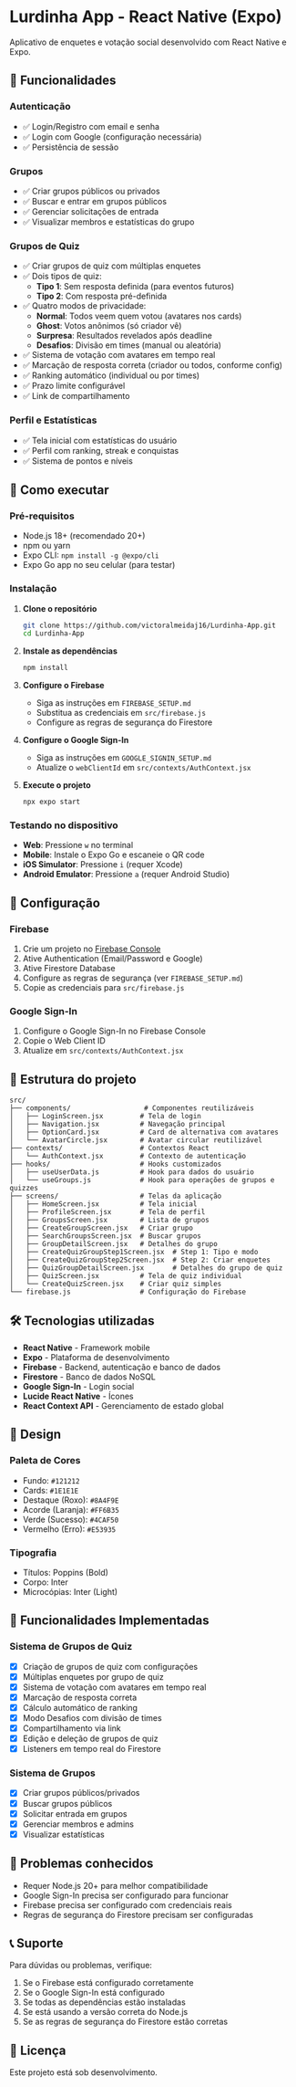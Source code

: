 # Lurdinha App - React Native (Expo)

Aplicativo de enquetes e votação social desenvolvido com React Native e Expo.

## 🚀 Funcionalidades

### Autenticação
- ✅ Login/Registro com email e senha
- ✅ Login com Google (configuração necessária)
- ✅ Persistência de sessão

### Grupos
- ✅ Criar grupos públicos ou privados
- ✅ Buscar e entrar em grupos públicos
- ✅ Gerenciar solicitações de entrada
- ✅ Visualizar membros e estatísticas do grupo

### Grupos de Quiz
- ✅ Criar grupos de quiz com múltiplas enquetes
- ✅ Dois tipos de quiz:
  - **Tipo 1**: Sem resposta definida (para eventos futuros)
  - **Tipo 2**: Com resposta pré-definida
- ✅ Quatro modos de privacidade:
  - **Normal**: Todos veem quem votou (avatares nos cards)
  - **Ghost**: Votos anônimos (só criador vê)
  - **Surpresa**: Resultados revelados após deadline
  - **Desafios**: Divisão em times (manual ou aleatória)
- ✅ Sistema de votação com avatares em tempo real
- ✅ Marcação de resposta correta (criador ou todos, conforme config)
- ✅ Ranking automático (individual ou por times)
- ✅ Prazo limite configurável
- ✅ Link de compartilhamento

### Perfil e Estatísticas
- ✅ Tela inicial com estatísticas do usuário
- ✅ Perfil com ranking, streak e conquistas
- ✅ Sistema de pontos e níveis

## 📱 Como executar

### Pré-requisitos

- Node.js 18+ (recomendado 20+)
- npm ou yarn
- Expo CLI: `npm install -g @expo/cli`
- Expo Go app no seu celular (para testar)

### Instalação

1. **Clone o repositório**
   ```bash
   git clone https://github.com/victoralmeidaj16/Lurdinha-App.git
   cd Lurdinha-App
   ```

2. **Instale as dependências**
   ```bash
   npm install
   ```

3. **Configure o Firebase**
   - Siga as instruções em `FIREBASE_SETUP.md`
   - Substitua as credenciais em `src/firebase.js`
   - Configure as regras de segurança do Firestore

4. **Configure o Google Sign-In**
   - Siga as instruções em `GOOGLE_SIGNIN_SETUP.md`
   - Atualize o `webClientId` em `src/contexts/AuthContext.jsx`

5. **Execute o projeto**
   ```bash
   npx expo start
   ```

### Testando no dispositivo

- **Web**: Pressione `w` no terminal
- **Mobile**: Instale o Expo Go e escaneie o QR code
- **iOS Simulator**: Pressione `i` (requer Xcode)
- **Android Emulator**: Pressione `a` (requer Android Studio)

## 🔧 Configuração

### Firebase

1. Crie um projeto no [Firebase Console](https://console.firebase.google.com/)
2. Ative Authentication (Email/Password e Google)
3. Ative Firestore Database
4. Configure as regras de segurança (ver `FIREBASE_SETUP.md`)
5. Copie as credenciais para `src/firebase.js`

### Google Sign-In

1. Configure o Google Sign-In no Firebase Console
2. Copie o Web Client ID
3. Atualize em `src/contexts/AuthContext.jsx`

## 📁 Estrutura do projeto

```
src/
├── components/                  # Componentes reutilizáveis
│   ├── LoginScreen.jsx         # Tela de login
│   ├── Navigation.jsx          # Navegação principal
│   ├── OptionCard.jsx          # Card de alternativa com avatares
│   └── AvatarCircle.jsx        # Avatar circular reutilizável
├── contexts/                   # Contextos React
│   └── AuthContext.jsx         # Contexto de autenticação
├── hooks/                      # Hooks customizados
│   ├── useUserData.js          # Hook para dados do usuário
│   └── useGroups.js            # Hook para operações de grupos e quizzes
├── screens/                    # Telas da aplicação
│   ├── HomeScreen.jsx          # Tela inicial
│   ├── ProfileScreen.jsx       # Tela de perfil
│   ├── GroupsScreen.jsx        # Lista de grupos
│   ├── CreateGroupScreen.jsx   # Criar grupo
│   ├── SearchGroupsScreen.jsx  # Buscar grupos
│   ├── GroupDetailScreen.jsx   # Detalhes do grupo
│   ├── CreateQuizGroupStep1Screen.jsx  # Step 1: Tipo e modo
│   ├── CreateQuizGroupStep2Screen.jsx  # Step 2: Criar enquetes
│   ├── QuizGroupDetailScreen.jsx       # Detalhes do grupo de quiz
│   ├── QuizScreen.jsx          # Tela de quiz individual
│   └── CreateQuizScreen.jsx    # Criar quiz simples
└── firebase.js                 # Configuração do Firebase
```

## 🛠️ Tecnologias utilizadas

- **React Native** - Framework mobile
- **Expo** - Plataforma de desenvolvimento
- **Firebase** - Backend, autenticação e banco de dados
- **Firestore** - Banco de dados NoSQL
- **Google Sign-In** - Login social
- **Lucide React Native** - Ícones
- **React Context API** - Gerenciamento de estado global

## 🎨 Design

### Paleta de Cores

- Fundo: `#121212`
- Cards: `#1E1E1E`
- Destaque (Roxo): `#8A4F9E`
- Acorde (Laranja): `#FF6B35`
- Verde (Sucesso): `#4CAF50`
- Vermelho (Erro): `#E53935`

### Tipografia

- Títulos: Poppins (Bold)
- Corpo: Inter
- Microcópias: Inter (Light)

## 📝 Funcionalidades Implementadas

### Sistema de Grupos de Quiz

- [x] Criação de grupos de quiz com configurações
- [x] Múltiplas enquetes por grupo de quiz
- [x] Sistema de votação com avatares em tempo real
- [x] Marcação de resposta correta
- [x] Cálculo automático de ranking
- [x] Modo Desafios com divisão de times
- [x] Compartilhamento via link
- [x] Edição e deleção de grupos de quiz
- [x] Listeners em tempo real do Firestore

### Sistema de Grupos

- [x] Criar grupos públicos/privados
- [x] Buscar grupos públicos
- [x] Solicitar entrada em grupos
- [x] Gerenciar membros e admins
- [x] Visualizar estatísticas

## 🐛 Problemas conhecidos

- Requer Node.js 20+ para melhor compatibilidade
- Google Sign-In precisa ser configurado para funcionar
- Firebase precisa ser configurado com credenciais reais
- Regras de segurança do Firestore precisam ser configuradas

## 📞 Suporte

Para dúvidas ou problemas, verifique:
1. Se o Firebase está configurado corretamente
2. Se o Google Sign-In está configurado
3. Se todas as dependências estão instaladas
4. Se está usando a versão correta do Node.js
5. Se as regras de segurança do Firestore estão corretas

## 📄 Licença

Este projeto está sob desenvolvimento.
